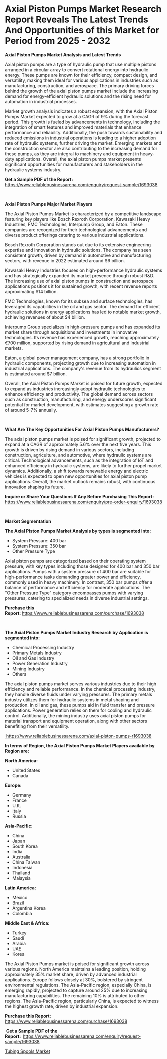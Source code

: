 <p><h1>Axial Piston Pumps Market Research Report Reveals The Latest Trends And Opportunities of this Market for Period from 2025 - 2032</h1></p><p><strong>Axial Piston Pumps Market Analysis and Latest Trends</strong></p>
<p><p>Axial piston pumps are a type of hydraulic pump that use multiple pistons arranged in a circular array to convert rotational energy into hydraulic energy. These pumps are known for their efficiency, compact design, and versatility, making them ideal for various applications in industries such as manufacturing, construction, and aerospace. The primary driving forces behind the growth of the axial piston pumps market include the increasing demand for energy-efficient hydraulic solutions and the rising need for automation in industrial processes.</p><p>Market growth analysis indicates a robust expansion, with the Axial Piston Pumps Market expected to grow at a CAGR of 9% during the forecast period. This growth is fueled by advancements in technology, including the integration of smart features and improved materials that enhance performance and reliability. Additionally, the push towards sustainability and reduced emissions in industrial operations is leading to a higher adoption rate of hydraulic systems, further driving the market. Emerging markets and the construction sector are also contributing to the increasing demand for these pumps, as they are integral to machinery and equipment in heavy-duty applications. Overall, the axial piston pumps market presents significant opportunities for manufacturers and stakeholders in the hydraulic systems industry.</p></p>
<p><strong>Get a Sample PDF of the Report:&nbsp;</strong> <a href="https://www.reliablebusinessarena.com/enquiry/request-sample/1693038?utm_campaign=2112&utm_medium=2&utm_source=Github&utm_content=ia&utm_term=19022025&utm_id=axial-piston-pumps">https://www.reliablebusinessarena.com/enquiry/request-sample/1693038</a></p>
<p>&nbsp;</p>
<p><strong>Axial Piston Pumps Major Market Players</strong></p>
<p><p>The Axial Piston Pumps Market is characterized by a competitive landscape featuring key players like Bosch Rexroth Corporation, Kawasaki Heavy Industries, FMC Technologies, Interpump Group, and Eaton. These companies are recognized for their technological advancements and diverse product offerings catering to various industrial applications.</p><p>Bosch Rexroth Corporation stands out due to its extensive engineering expertise and innovation in hydraulic solutions. The company has seen consistent growth, driven by demand in automotive and manufacturing sectors, with revenue in 2022 estimated around $6 billion.</p><p>Kawasaki Heavy Industries focuses on high-performance hydraulic systems and has strategically expanded its market presence through robust R&D. The increasing use of axial piston pumps in construction and aerospace applications positions it for sustained growth, with recent revenue reports approximating $14 billion.</p><p>FMC Technologies, known for its subsea and surface technologies, has leveraged its capabilities in the oil and gas sector. The demand for efficient hydraulic solutions in energy applications has led to notable market growth, achieving revenues of about $4 billion.</p><p>Interpump Group specializes in high-pressure pumps and has expanded its market share through acquisitions and investments in innovative technologies. Its revenue has experienced growth, reaching approximately €700 million, supported by rising demand in agricultural and industrial markets.</p><p>Eaton, a global power management company, has a strong portfolio in hydraulic components, projecting growth due to increasing automation in industrial applications. The company's revenue from its hydraulics segment is estimated around $7 billion.</p><p>Overall, the Axial Piston Pumps Market is poised for future growth, expected to expand as industries increasingly adopt hydraulic technologies to enhance efficiency and productivity. The global demand across sectors such as construction, manufacturing, and energy underscores significant potential for market development, with estimates suggesting a growth rate of around 5-7% annually.</p></p>
<p>&nbsp;</p>
<p><strong>What Are The Key Opportunities For Axial Piston Pumps Manufacturers?</strong></p>
<p><p>The axial piston pumps market is poised for significant growth, projected to expand at a CAGR of approximately 5.6% over the next five years. This growth is driven by rising demand in various sectors, including construction, agriculture, and automotive, where hydraulic systems are critical. Technological advancements, such as the integration of IoT and enhanced efficiency in hydraulic systems, are likely to further propel market dynamics. Additionally, a shift towards renewable energy and electric vehicles is expected to open new opportunities for axial piston pump applications. Overall, the market outlook remains robust, with continuous innovation shaping its future.</p></p>
<p><strong>Inquire or Share Your Questions If Any Before Purchasing This Report:</strong> <a href="https://www.reliablebusinessarena.com/enquiry/pre-order-enquiry/1693038?utm_campaign=2112&utm_medium=2&utm_source=Github&utm_content=ia&utm_term=19022025&utm_id=axial-piston-pumps">https://www.reliablebusinessarena.com/enquiry/pre-order-enquiry/1693038</a></p>
<p>&nbsp;</p>
<p><strong>Market Segmentation</strong></p>
<p><strong>The Axial Piston Pumps Market Analysis by types is segmented into:</strong></p>
<p><ul><li>System Pressure: 400 bar</li><li>System Pressure: 350 bar</li><li>Other Pressure Type</li></ul></p>
<p><p>Axial piston pumps are categorized based on their operating system pressure, with key types including those designed for 400 bar and 350 bar applications. Pumps with a system pressure of 400 bar are suitable for high-performance tasks demanding greater power and efficiency, commonly used in heavy machinery. In contrast, 350 bar pumps offer a balance of performance and efficiency for moderate applications. The "Other Pressure Type" category encompasses pumps with varying pressures, catering to specialized needs in diverse industrial settings.</p></p>
<p><strong>Purchase this Report:&nbsp;</strong><a href="https://www.reliablebusinessarena.com/purchase/1693038?utm_campaign=2112&utm_medium=2&utm_source=Github&utm_content=ia&utm_term=19022025&utm_id=axial-piston-pumps">https://www.reliablebusinessarena.com/purchase/1693038</a></p>
<p>&nbsp;</p>
<p><strong>The Axial Piston Pumps Market Industry Research by Application is segmented into:</strong></p>
<p><ul><li>Chemical Processing Industry</li><li>Primary Metals Industry</li><li>Oil and Gas Industry</li><li>Power Generation Industry</li><li>Mining Industry</li><li>Others</li></ul></p>
<p><p>The axial piston pumps market serves various industries due to their high efficiency and reliable performance. In the chemical processing industry, they handle diverse fluids under varying pressures. The primary metals industry utilizes them for hydraulic systems in metal shaping and production. In oil and gas, these pumps aid in fluid transfer and pressure applications. Power generation relies on them for cooling and hydraulic control. Additionally, the mining industry uses axial piston pumps for material transport and equipment operation, along with other sectors benefiting from their versatility.</p></p>
<p><a href="https://www.reliablebusinessarena.com/axial-piston-pumps-r1693038?utm_campaign=2112&utm_medium=2&utm_source=Github&utm_content=ia&utm_term=19022025&utm_id=axial-piston-pumps">&nbsp;https://www.reliablebusinessarena.com/axial-piston-pumps-r1693038</a></p>
<p><strong>In terms of Region, the Axial Piston Pumps Market Players available by Region are:</strong></p>
<p>
    <p> <strong> North America: </strong>
        <ul>
            <li>United States</li>
            <li>Canada</li>
        </ul>
        </p> 
    <p> <strong> Europe: </strong>
        <ul>
            <li>Germany</li>
            <li>France</li>
            <li>U.K.</li>
            <li>Italy</li>
            <li>Russia</li>
        </ul>
        </p> 
    <p> <strong> Asia-Pacific: </strong>
        <ul>
            <li>China</li>
            <li>Japan</li>
            <li>South Korea</li>
            <li>India</li>
            <li>Australia</li>
            <li>China Taiwan</li>
            <li>Indonesia</li>
            <li>Thailand</li>
            <li>Malaysia</li>
        </ul>
        </p> 
    <p> <strong> Latin America: </strong>
        <ul>
            <li>Mexico</li>
            <li>Brazil</li>
            <li>Argentina Korea</li>
            <li>Colombia</li>
        </ul>
        </p> 
    <p> <strong> Middle East & Africa: </strong>
        <ul>
            <li>Turkey</li>
            <li>Saudi</li>
            <li>Arabia</li>
            <li>UAE</li>
            <li>Korea</li>
        </ul>
    </p>
    </p>
<p><p>The Axial Piston Pumps market is poised for significant growth across various regions. North America maintains a leading position, holding approximately 35% market share, driven by advanced industrial applications. Europe follows closely at 30%, bolstered by stringent environmental regulations. The Asia-Pacific region, especially China, is emerging rapidly, projected to capture around 25% due to increasing manufacturing capabilities. The remaining 10% is attributed to other regions. The Asia-Pacific region, particularly China, is expected to witness the highest growth rate, driven by industrial expansion.</p></p>
<p><strong>Purchase this Report: </strong><a href="https://www.reliablebusinessarena.com/purchase/1693038?utm_campaign=2112&utm_medium=2&utm_source=Github&utm_content=ia&utm_term=19022025&utm_id=axial-piston-pumps">https://www.reliablebusinessarena.com/purchase/1693038</a></p>
<p>&nbsp;<strong>Get a Sample PDF of the Report:&nbsp;&nbsp;</strong><a href="https://www.reliablebusinessarena.com/enquiry/request-sample/1693038?utm_campaign=2112&utm_medium=2&utm_source=Github&utm_content=ia&utm_term=19022025&utm_id=axial-piston-pumps">https://www.reliablebusinessarena.com/enquiry/request-sample/1693038</a></p>
<p><strong></strong></p>
<p><p><a href="https://github.com/AshikRahman991/Market-Research-Report-List-1/blob/main/tubing-spools-market.md?utm_campaign=2112&utm_medium=2&utm_source=Github&utm_content=ia&utm_term=19022025&utm_id=axial-piston-pumps">Tubing Spools Market</a></p></p>